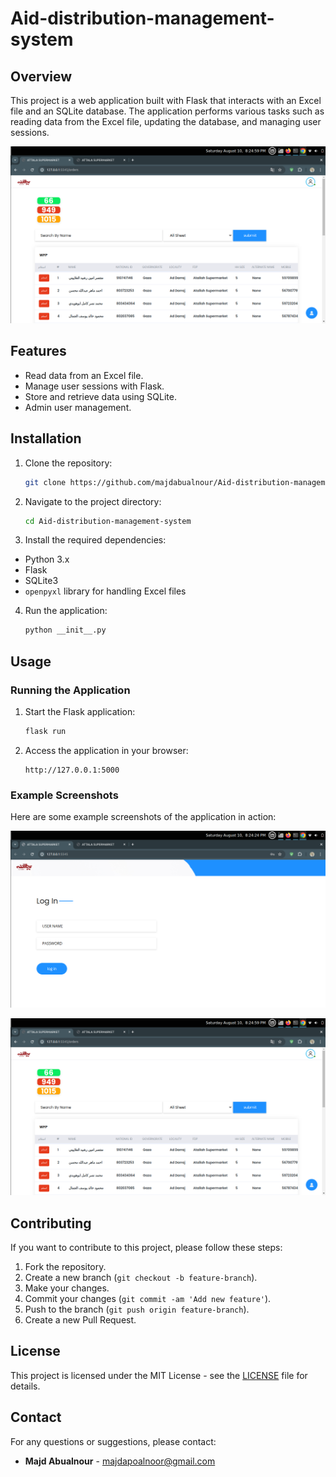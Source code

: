 # Aid-distribution-management-system



## Overview

This project is a web application built with Flask that interacts with an Excel file and an SQLite database. The application performs various tasks such as reading data from the Excel file, updating the database, and managing user sessions.

![Overview Diagram](dashboard.png)

## Features

- Read data from an Excel file.
- Manage user sessions with Flask.
- Store and retrieve data using SQLite.
- Admin user management.

## Installation

1. Clone the repository:
    ```bash
    git clone https://github.com/majdabualnour/Aid-distribution-management-system
    ```

2. Navigate to the project directory:
    ```bash
    cd Aid-distribution-management-system
    ```

3. Install the required dependencies:
- Python 3.x
- Flask
- SQLite3
- `openpyxl` library for handling Excel files

4. Run the application:
    ```bash
    python __init__.py
    ```

## Usage

### Running the Application

1. Start the Flask application:
    ```bash
    flask run
    ```

2. Access the application in your browser:
    ```
    http://127.0.0.1:5000
    ```

### Example Screenshots

Here are some example screenshots of the application in action:

![Login Page](login.png)

![Dashboard](dashboard.png)

## Contributing

If you want to contribute to this project, please follow these steps:

1. Fork the repository.
2. Create a new branch (`git checkout -b feature-branch`).
3. Make your changes.
4. Commit your changes (`git commit -am 'Add new feature'`).
5. Push to the branch (`git push origin feature-branch`).
6. Create a new Pull Request.

## License

This project is licensed under the MIT License - see the [LICENSE](LICENSE) file for details.

## Contact

For any questions or suggestions, please contact:

- **Majd Abualnour** - majdapoalnoor@gmail.com


